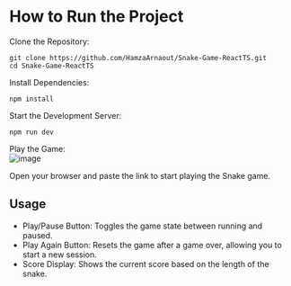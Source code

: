# How to Run the Project

Clone the Repository:
```
git clone https://github.com/HamzaArnaout/Snake-Game-ReactTS.git
cd Snake-Game-ReactTS
```

Install Dependencies:
```
npm install
```

Start the Development Server:
```
npm run dev
```

Play the Game:  
![image](https://github.com/HamzaArnaout/Snake-Game-ReactTS/assets/104393639/64f20c54-136e-424d-8f56-11b4a62963e7)

Open your browser and paste the link to start playing the Snake game.

## Usage
- Play/Pause Button: Toggles the game state between running and paused.
- Play Again Button: Resets the game after a game over, allowing you to start a new session.
- Score Display: Shows the current score based on the length of the snake.
